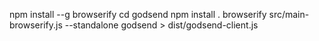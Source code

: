 
npm install --g browserify
cd godsend
npm install .
browserify src/main-browserify.js --standalone godsend > dist/godsend-client.js

